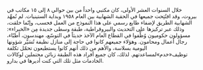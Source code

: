 خلال السنوات العشر الأولى، كان مكتبي واحداً من بين حوالي ٨ إلى ١٥ مكاتب في بيروت، وقد افتُتِحت جميعها في الحقبة الشهابية بين العام ١٩٥٨ وبداية الستينيات. لم تُمهِّد الشهابية الطريق لإضفاء طابع رسمي على هذا النموذج من العمل فحسب، وإنّما خلقت، وذلك عبر تركيزها على التحديث والبيروقراطية، طبقة وسطى جديدة مِن «الخبراء»: مسؤولون حكوميون وُظِّفوا في القطاع العام الآخذ حديثاً في التوسّع، مهندسون، أطبّاء، رجال أعمال ومحامون. وهؤلاء جميعهم كانوا في حاجة إلى منازل نظيفة تُسَيَّر شؤونها اليومية بسلاسة، والأهم من ذلك أنهم كانوا يستطيعون تحمّل تكلفة توظيف«خدم»لمساعدتهم. لذلك، كان جميع أفراد هذه الطبقة زبائن محتملين لوكالات الخادمات مثل تلك التي كنت أديرها في بدارو.

